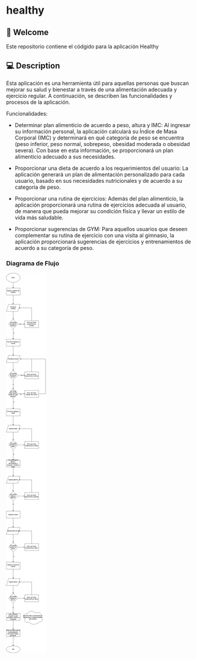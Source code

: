 # healthy

## :wave: Welcome

Este repositorio contiene el códgido para la aplicación Healthy

## 💻 Description

Esta aplicación es una herramienta útil para aquellas personas que buscan mejorar su salud y bienestar a través de una alimentación adecuada y ejercicio regular. A continuación, se describen las funcionalidades y procesos de la aplicación.

Funcionalidades:

- Determinar plan alimenticio de acuerdo a peso, altura y IMC: Al ingresar su información personal, la aplicación calculará su Índice de Masa Corporal (IMC) y determinará en qué categoría de peso se encuentra (peso inferior, peso normal, sobrepeso, obesidad moderada o obesidad severa). Con base en esta información, se proporcionará un plan alimenticio adecuado a sus necesidades.

- Proporcionar una dieta de acuerdo a los requerimientos del usuario: La aplicación generará un plan de alimentación personalizado para cada usuario, basado en sus necesidades nutricionales y de acuerdo a su categoría de peso.

- Proporcionar una rutina de ejercicios: Además del plan alimenticio, la aplicación proporcionará una rutina de ejercicios adecuada al usuario, de manera que pueda mejorar su condición física y llevar un estilo de vida más saludable.

- Proporcionar sugerencias de GYM: Para aquellos usuarios que deseen complementar su rutina de ejercicio con una visita al gimnasio, la aplicación proporcionará sugerencias de ejercicios y entrenamientos de acuerdo a su categoría de peso.

### Diagrama de Flujo
![diagrama](diagrama.jpg)
